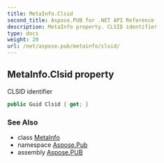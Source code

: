 ```yaml
---
title: MetaInfo.Clsid
second_title: Aspose.PUB for .NET API Reference
description: MetaInfo property. CLSID identifier
type: docs
weight: 20
url: /net/aspose.pub/metainfo/clsid/
---
```

## MetaInfo.Clsid property

CLSID identifier

```csharp
public Guid Clsid { get; }
```

### See Also

* class [MetaInfo](../)
* namespace [Aspose.Pub](../../metainfo/)
* assembly [Aspose.PUB](../../../)



